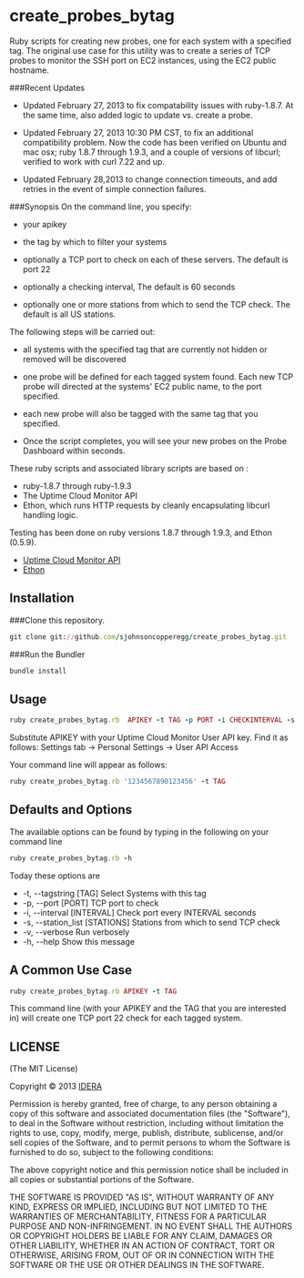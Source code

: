 create_probes_bytag
=============

Ruby scripts for creating new probes, one for each system with a specified tag.
The original use case for this utility was to create a series of TCP probes to monitor the SSH port on EC2 instances, using the EC2 public hostname.

###Recent Updates

* Updated February 27, 2013 to fix compatability issues with ruby-1.8.7.
  At the same time, also added logic to update vs. create a probe.

* Updated February 27, 2013 10:30 PM CST, to fix an additional compatibility problem.
  Now the code has been verified on Ubuntu and mac osx; ruby 1.8.7 through 1.9.3, and a couple of versions of libcurl; verified to work with curl 7.22 and up.

* Updated February 28,2013 to change connection timeouts, and add retries in the event of simple connection failures.

###Synopsis
On the command line, you specify:
  - your apikey

  - the tag by which to filter your systems

  - optionally a TCP port to check on each of these servers. The default is port 22

  - optionally a checking interval, The default is 60 seconds

  - optionally one or more stations from which to send the TCP check. The default is all US stations.

The following steps will be carried out:

  - all systems with the specified tag that are currently not hidden or removed will be discovered

  - one probe will be defined for each tagged system found. Each new TCP probe will directed at the systems' EC2 public name, to the port specified.

  - each new probe will also be tagged with the same tag that you specified.

  - Once the script completes, you will see your new probes on the Probe Dashboard within seconds.

These ruby scripts and associated library scripts are based on :
* ruby-1.8.7 through ruby-1.9.3
* The Uptime Cloud Monitor API
* Ethon, which runs HTTP requests by cleanly encapsulating libcurl handling logic.

Testing has been done on ruby versions 1.8.7 through 1.9.3, and Ethon (0.5.9).

* [Uptime Cloud Monitor API](http://dev.copperegg.com/)
* [Ethon](https://github.com/typhoeus/ethon)

## Installation

###Clone this repository.

```ruby
git clone git://github.com/sjohnsoncopperegg/create_probes_bytag.git
```

###Run the Bundler

```ruby
bundle install
```

## Usage

```ruby
ruby create_probes_bytag.rb  APIKEY -t TAG -p PORT -i CHECKINTERVAL -s PROBESTATIONS
```
Substitute APIKEY with your Uptime Cloud Monitor User API key. Find it as follows:
Settings tab -> Personal Settings -> User API Access

Your command line will appear as follows:

```ruby
ruby create_probes_bytag.rb '1234567890123456' -t TAG
```

## Defaults and Options

The available options can be found by typing in the following on your command line
```ruby
ruby create_probes_bytag.rb -h
```

Today these options are

* -t, --tagstring [TAG]            Select Systems with this tag
* -p, --port [PORT]                TCP port to check
* -i, --interval [INTERVAL]        Check port every INTERVAL seconds
* -s, --station_list [STATIONS]    Stations from which to send TCP check
* -v, --verbose                    Run verbosely
* -h, --help                       Show this message


## A Common Use Case

```ruby
ruby create_probes_bytag.rb APIKEY -t TAG
```

This command line (with your APIKEY and the TAG that you are interested in) will create one TCP port 22 check for each tagged system.


##  LICENSE

(The MIT License)

Copyright © 2013 [IDERA](http://idera.com)

Permission is hereby granted, free of charge, to any person obtaining a
copy of this software and associated documentation files (the "Software"),
to deal in the Software without restriction, including without
limitation the rights to use, copy, modify, merge, publish, distribute,
sublicense, and/or sell copies of the Software, and to permit persons
to whom the Software is furnished to do so, subject to the following conditions:

The above copyright notice and this permission notice shall be included
in all copies or substantial portions of the Software.

THE SOFTWARE IS PROVIDED "AS IS", WITHOUT WARRANTY OF ANY KIND, EXPRESS
OR IMPLIED, INCLUDING BUT NOT LIMITED TO THE WARRANTIES OF MERCHANTABILITY,
FITNESS FOR A PARTICULAR PURPOSE AND NON-INFRINGEMENT. IN NO EVENT SHALL
THE AUTHORS OR COPYRIGHT HOLDERS BE LIABLE FOR ANY CLAIM, DAMAGES OR
OTHER LIABILITY, WHETHER IN AN ACTION OF CONTRACT, TORT OR OTHERWISE,
ARISING FROM, OUT OF OR IN CONNECTION WITH THE SOFTWARE OR THE USE OR
OTHER DEALINGS IN THE SOFTWARE.
